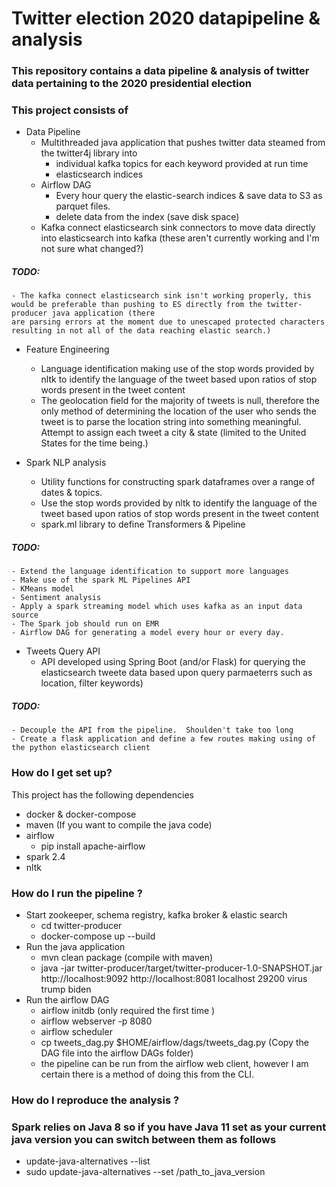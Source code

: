 # Twitter election 2020 datapipeline & analysis  #

### This repository contains a data pipeline & analysis of twitter data pertaining to the 2020 presidential election ###

### This project consists of ###

* Data Pipeline
    - Multithreaded java application that pushes twitter data steamed from the twitter4j library into 
        - individual kafka topics for each keyword provided at run time
        - elasticsearch indices
    - Airflow DAG
        - Every hour query the elastic-search indices & save data to S3 as parquet files.
        - delete data from the index (save disk space) 
    - Kafka connect elasticsearch sink connectors to move data directly into elasticsearch into kafka (these aren't currently working and I'm not sure what changed?) 
    
#####    TODO:    #####
    - The kafka connect elasticsearch sink isn't working properly, this would be preferable than pushing to ES directly from the twitter-producer java application (there
    are parsing errors at the moment due to unescaped protected characters resulting in not all of the data reaching elastic search.) 


* Feature Engineering
    - Language identification making use of the stop words provided by nltk to identify the language of the tweet based upon ratios of stop words present
    in the tweet content
    - The geolocation field for the majority of tweets is null, therefore the only method of determining the location of the user who sends the tweet is 
    to parse the location string into something meaningful.  Attempt to assign each tweet a city & state (limited to the United States for the time being.)     

* Spark  NLP analysis
    - Utility functions for constructing spark dataframes over a range of dates & topics.  
    - Use the stop words provided by nltk to identify the language of the tweet based upon ratios of stop words present
    in the tweet content
    - spark.ml library to define Transformers & Pipeline 
    
#####  TODO: #####
    - Extend the language identification to support more languages
    - Make use of the spark ML Pipelines API
    - KMeans model
    - Sentiment analysis 
    - Apply a spark streaming model which uses kafka as an input data source
    - The Spark job should run on EMR
    - Airflow DAG for generating a model every hour or every day.  

* Tweets Query API 
    - API developed using Spring Boot (and/or Flask) for querying the elasticsearch tweete data based upon query parmaeterrs such as
        location, filter keywords)
#####  TODO: #####
    - Decouple the API from the pipeline.  Shoulden't take too long
    - Create a flask application and define a few routes making using of the python elasticsearch client        



### How do I get set up? ###
This project has the following dependencies
* docker & docker-compose
* maven (If you want to compile the java code)
* airflow
    - pip install apache-airflow
* spark 2.4
* nltk
    
### How do I run the pipeline ? ### 
* Start zookeeper, schema registry,  kafka broker & elastic search
    - cd twitter-producer
    - docker-compose up --build
* Run the java application
    - mvn clean package (compile with maven)
    - java -jar twitter-producer/target/twitter-producer-1.0-SNAPSHOT.jar http://localhost:9092 http://localhost:8081 localhost 29200 virus trump biden
* Run the airflow DAG
    - airflow initdb (only required the first time )
    - airflow webserver -p 8080
    - airflow scheduler
    - cp tweets_dag.py $HOME/airflow/dags/tweets_dag.py (Copy the DAG file into the airflow DAGs folder)
    - the pipeline can be run from the airflow web client, however I am certain there is a method of doing this from the CLI.
    
### How do I reproduce the analysis ? ###
    

### Spark relies on Java 8 so if you have Java 11 set as your current java version you can switch between them as follows  ### 
* update-java-alternatives --list
* sudo update-java-alternatives --set /path_to_java_version